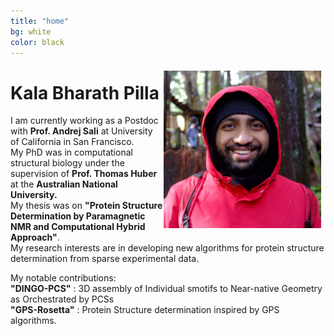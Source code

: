 ```yaml
---
title: "home"
bg: white
color: black
---
```



<img style="float: right;margin-right: 7px;margin-top: 7px;" align="left" src="img/DSCF4288.JPG" width="50%" margin="20px">


# Kala Bharath Pilla 

 I am currently working as a Postdoc with  **Prof. Andrej Sali** at University of California in San Francisco. <br>
 My PhD was in computational structural biology under the supervision of **Prof. Thomas Huber** at the **Australian National University.** <br>
 My thesis was on **"Protein Structure Determination by Paramagnetic NMR and Computational Hybrid Approach"**.<br>
 My research interests are in developing new algorithms for protein structure determination from sparse experimental data.<br> 

 My notable contributions:<br>
 **"DINGO-PCS"** : 3D assembly of Individual smotifs to Near-native Geometry as Orchestrated by PCSs<br>
 **"GPS-Rosetta"** : Protein Structure determination inspired by GPS algorithms.<br>